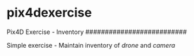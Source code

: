 # pix4dexercise

Pix4D Exercise - Inventory
##########################

Simple exercise - Maintain inventory of *drone* and *camera*


